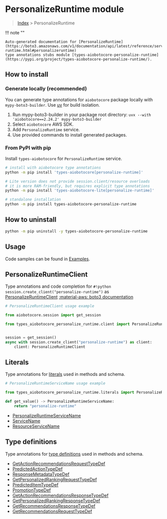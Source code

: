 # PersonalizeRuntime module

> [Index](../README.md) > PersonalizeRuntime


!!! note ""

    Auto-generated documentation for [PersonalizeRuntime](https://boto3.amazonaws.com/v1/documentation/api/latest/reference/services/personalize-runtime.html#personalizeruntime)
    type annotations stubs module [types-aiobotocore-personalize-runtime](https://pypi.org/project/types-aiobotocore-personalize-runtime/).

## How to install

### Generate locally (recommended)

You can generate type annotations for `aiobotocore` package locally with `mypy-boto3-builder`.
Use [uv](https://docs.astral.sh/uv/getting-started/installation/) for build isolation.

1. Run mypy-boto3-builder in your package root directory: `uvx --with 'aiobotocore==2.24.2' mypy-boto3-builder`
1. Select `aiobotocore` AWS SDK.
1. Add `PersonalizeRuntime` service.
1. Use provided commands to install generated packages.



### From PyPI with pip

Install `types-aiobotocore` for `PersonalizeRuntime` service.

```bash
# install with aiobotocore type annotations
python -m pip install 'types-aiobotocore[personalize-runtime]'

# Lite version does not provide session.client/resource overloads
# it is more RAM-friendly, but requires explicit type annotations
python -m pip install 'types-aiobotocore-lite[personalize-runtime]'

# standalone installation
python -m pip install types-aiobotocore-personalize-runtime
```



## How to uninstall

```bash
python -m pip uninstall -y types-aiobotocore-personalize-runtime
```

## Usage

Code samples can be found in [Examples](./usage.md).

## PersonalizeRuntimeClient

Type annotations and code completion for  `#!python session.create_client("personalize-runtime")` as [PersonalizeRuntimeClient](./client.md)
[:material-aws: boto3 documentation](https://boto3.amazonaws.com/v1/documentation/api/latest/reference/services/personalize-runtime.html#PersonalizeRuntime.Client)

```python
# PersonalizeRuntimeClient usage example

from aiobotocore.session import get_session

from types_aiobotocore_personalize_runtime.client import PersonalizeRuntimeClient


session = get_session()
async with session.create_client("personalize-runtime") as client:
    client: PersonalizeRuntimeClient
```








## Literals

Type annotations for [literals](./literals.md) used in methods and schema.

```python
# PersonalizeRuntimeServiceName usage example

from types_aiobotocore_personalize_runtime.literals import PersonalizeRuntimeServiceName

def get_value() -> PersonalizeRuntimeServiceName:
    return "personalize-runtime"
```

- [PersonalizeRuntimeServiceName](./literals.md#personalizeruntimeservicename)
- [ServiceName](./literals.md#servicename)
- [ResourceServiceName](./literals.md#resourceservicename)




## Type definitions

Type annotations for [type definitions](./type_defs.md) used in methods and schema.

- [GetActionRecommendationsRequestTypeDef](./type_defs.md#getactionrecommendationsrequesttypedef)
- [PredictedActionTypeDef](./type_defs.md#predictedactiontypedef)
- [ResponseMetadataTypeDef](./type_defs.md#responsemetadatatypedef)
- [GetPersonalizedRankingRequestTypeDef](./type_defs.md#getpersonalizedrankingrequesttypedef)
- [PredictedItemTypeDef](./type_defs.md#predicteditemtypedef)
- [PromotionTypeDef](./type_defs.md#promotiontypedef)
- [GetActionRecommendationsResponseTypeDef](./type_defs.md#getactionrecommendationsresponsetypedef)
- [GetPersonalizedRankingResponseTypeDef](./type_defs.md#getpersonalizedrankingresponsetypedef)
- [GetRecommendationsResponseTypeDef](./type_defs.md#getrecommendationsresponsetypedef)
- [GetRecommendationsRequestTypeDef](./type_defs.md#getrecommendationsrequesttypedef)

